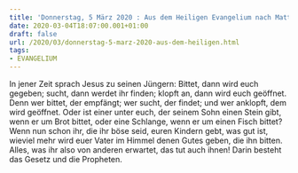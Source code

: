 ```yaml
---
title: 'Donnerstag, 5 März 2020 : Aus dem Heiligen Evangelium nach Matthäus - Mt 7,7-12.'
date: 2020-03-04T18:07:00.001+01:00
draft: false
url: /2020/03/donnerstag-5-marz-2020-aus-dem-heiligen.html
tags: 
- EVANGELIUM
---
```


In jener Zeit sprach Jesus zu seinen Jüngern: Bittet, dann wird euch gegeben; sucht, dann werdet ihr finden; klopft an, dann wird euch geöffnet. Denn wer bittet, der empfängt; wer sucht, der findet; und wer anklopft, dem wird geöffnet. Oder ist einer unter euch, der seinem Sohn einen Stein gibt, wenn er um Brot bittet, oder eine Schlange, wenn er um einen Fisch bittet? Wenn nun schon ihr, die ihr böse seid, euren Kindern gebt, was gut ist, wieviel mehr wird euer Vater im Himmel denen Gutes geben, die ihn bitten. Alles, was ihr also von anderen erwartet, das tut auch ihnen! Darin besteht das Gesetz und die Propheten.